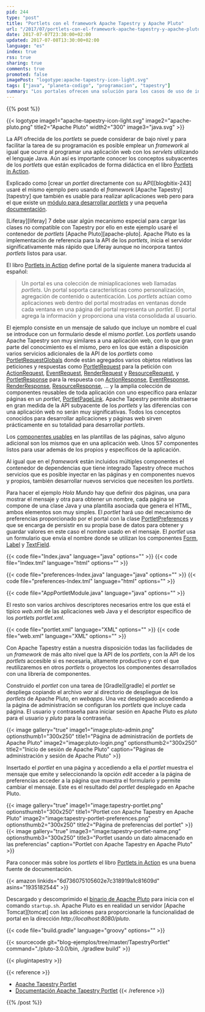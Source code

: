 ```yaml
---
pid: 244
type: "post"
title: "Portlets con el framework Apache Tapestry y Apache Pluto"
url: "/2017/07/portlets-con-el-framework-apache-tapestry-y-apache-pluto/"
date: 2017-07-07T23:30:00+02:00
updated: 2017-07-08T13:30:00+02:00
language: "es"
index: true
rss: true
sharing: true
comments: true
promoted: false
imagePost: "logotype:apache-tapestry-icon-light.svg"
tags: ["java", "planeta-codigo", "programacion", "tapestry"]
summary: "Los portales ofrecen una solución para los casos de uso de integración de aplicaciones, edición de contenido a modo de CMS, agregación de blogs, foros, colaboración entre personas, red social entre otros. La pieza fundamental de un portal en Java es un _portlet_. Desarrollar un _portlet_ usando la API directamente no es simple, algunos _frameworks_ que usaríamos para desarrollar aplicaciones y páginas web son usables para desarrollar _portlets_, Apache Tapestry es uno de ellos como muestro con un ejemplo en este artículo."
---
```


{{% post %}}

{{< logotype image1="apache-tapestry-icon-light.svg" image2="apache-pluto.png" title2="Apache Pluto" width2="300" image3="java.svg" >}}

La API ofrecida de los _portlets_ se puede considerar de bajo nivel y para facilitar la tarea de su programación es posible emplear un _framework_ al igual que ocurre al programar una aplicación web con los _servlets_ utilizando el lenguaje Java. Aún así es importante conocer los conceptos subyacentes de los _portlets_ que están explicados de forma didáctica en el libro [Portlets in Action](https://amzn.to/2tzpbjL).

Explicado como [crear un _portlet_ directamente con su API][blogbitix-243] usaré el mismo ejemplo pero usando el _framework_ [Apache Tapestry][tapestry] que también es usable para realizar aplicaciones web pero para el que existe un [módulo para desarrollar _portlets_](https://github.com/got5/tapestry5-portlet) y una pequeña [documentación](http://got5.github.io/tapestry5-portlet/).

[Liferay][liferay] 7 debe usar algún mecanismo especial para cargar las clases no compatible con Tapestry por ello en este ejemplo usaré el contenedor de _portlets_ [Apache Pluto][apache-pluto]. Apache Pluto es la implementación de referencia para la API de los _portlets_, inicia el servidor significativamente más rápido que Liferay aunque no incorpora tantos _portlets_ listos para usar.

El libro [Portlets in Action](https://amzn.to/2tzpbjL) define portal de la siguiente manera traducida al español:

> Un portal es una colección de miniaplicaciones web llamadas _portlets_. Un portal soporta características como personalización, agregación de contenido o autenticación. Los _portlets_ actúan como aplicaciones web dentro del portal mostradas en ventanas donde cada ventana en una página del portal representa un _portlet_. El portal agrega la información y proporciona una vista consolidada al usuario.

El ejemplo consiste en un mensaje de saludo que incluye un nombre el cual se introduce con un formulario desde el mismo _portlet_. Los _portlets_ usando Apache Tapestry son muy similares a una aplicación web, con lo que gran parte del conocimiento es el mismo, pero en los que están a disposición varios servicios adicionales de la API de los _portlets_ como [PortletRequestGlobals](https://github.com/got5/tapestry5-portlet/blob/master/src/main/java/org/apache/tapestry5/portlet/services/PortletRequestGlobals.java) donde están agregados varios objetos relativos las peticiones y respuestas como [PortletRequest](https://portals.apache.org/pluto/portlet-3.0-apidocs/javax/portlet/PortletRequest.html) para la petición con [ActionRequest](https://portals.apache.org/pluto/portlet-3.0-apidocs/javax/portlet/ActionRequest.html), [EventRequest](https://portals.apache.org/pluto/portlet-3.0-apidocs/javax/portlet/EventRequest.html),  [RenderRequest](https://portals.apache.org/pluto/portlet-3.0-apidocs/javax/portlet/RenderRequest.html) y [ResourceRequest](https://portals.apache.org/pluto/portlet-3.0-apidocs/javax/portlet/ResourceRequest.html), y  [PortletResponse](https://portals.apache.org/pluto/portlet-3.0-apidocs/javax/portlet/PortletResponse.html) para la respuesta con [ActionResponse](https://portals.apache.org/pluto/portlet-3.0-apidocs/javax/portlet/ActionResponse.html), [EventResponse](https://portals.apache.org/pluto/portlet-3.0-apidocs/javax/portlet/EventResponse.html), [RenderResponse](https://portals.apache.org/pluto/portlet-3.0-apidocs/javax/portlet/RenderResponse.html), [ResourceResponse](https://portals.apache.org/pluto/portlet-3.0-apidocs/javax/portlet/ResourceResponse.html), ... y la amplia colección de componentes reusables de toda aplicación con uno específico para enlazar páginas en un _portlet_, [PortletPageLink](https://github.com/got5/tapestry5-portlet/blob/master/src/main/java/org/apache/tapestry5/corelib/components/PortletPageLink.java). Apache Tapestry permite abstraerse en gran medida de la API subyacente de los _portlets_ y las diferencias con una aplicación web no serán muy significativas. Todos los conceptos conocidos para desarrollar aplicaciones y páginas web sirven prácticamente en su totalidad para desarrollar _portlets_.

Los [componentes usables](http://tapestry.apache.org/component-reference.html) en las plantillas de las páginas, salvo alguno adicional son los mismos que en una aplicación web. Unos 57 componentes listos para usar además de los propios y específicos de la aplicación.

Al igual que en el _framework_ están incluidos múltiples componentes el contenedor de dependencias que tiene integrado Tapestry ofrece muchos servicios que es posible inyectar en las páginas y en componentes nuevos y propios, también desarrollar nuevos servicios que necesiten los _portlets_.

Para hacer el ejemplo _Hola Mundo_ hay que definir dos páginas, una para mostrar el mensaje y otra para obtener un nombre, cada página se compone de una clase Java y una plantilla asociada que genera el HTML, ambos elementos son muy simples. El _portlet_ hará uso del mecanismo de preferencias proporcionado por el portal con la clase [PortletPreferences](https://portals.apache.org/pluto/portlet-3.0-apidocs/javax/portlet/PortletPreferences.html) y que se encarga de persistir en su propia base de datos para obtener y guardar valores en este caso el nombre usado en el mensaje. El _portlet_ usa un formulario que envía el nombre donde se utilizan los componentes [Form](http://tapestry.apache.org/current/apidocs/org/apache/tapestry5/corelib/components/Form.html), [Label](http://tapestry.apache.org/current/apidocs/org/apache/tapestry5/corelib/components/Label.html) y [TextField](http://tapestry.apache.org/current/apidocs/org/apache/tapestry5/corelib/components/TextField.html).

{{< code file="Index.java" language="java" options="" >}}
{{< code file="Index.tml" language="html" options="" >}}

{{< code file="preferences-Index.java" language="java" options="" >}}
{{< code file="preferences-Index.tml" language="html" options="" >}}

{{< code file="AppPortletModule.java" language="java" options="" >}}

El resto son varios archivos descriptores necesarios entre los que está el típico _web.xml_ de las aplicaciones web Java y el descriptor específico de los _portlets_ _portlet.xml_.

{{< code file="portlet.xml" language="XML" options="" >}}
{{< code file="web.xml" language="XML" options="" >}}

Con Apache Tapestry están a nuestra disposición todas las facilidades de un _framework_ de más alto nivel que la API de los _portlets_, con la API de los _portlets_ accesible si es necesaria, altamente productivo y con el que reutilizaremos en otros _portlets_ o proyectos los componentes desarrollados con una librería de componentes.

Construido el _portlet_ con una tarea de [Gradle][gradle] el _portlet_ se despliega copiando el archivo _war_ al directorio de despliegue de los _portlets_ de Apache Pluto, en _webapps_. Una vez desplegado accediendo a la página de administración se configuran los _portlets_ que incluye cada página. El usuario y contraseña para iniciar sesión en Apache Pluto es _pluto_ para el usuario y _pluto_ para la contraseña.

{{< image
    gallery="true"
    image1="image:pluto-admin.png" optionsthumb1="300x250" title1="Página de administración de portlets de Apache Pluto"
    image2="image:pluto-login.png" optionsthumb2="300x250" title2="Inicio de sesión de Apache Pluto"
    caption="Páginas de administración y sesión de Apache Pluto" >}}

Insertado el _portlet_ en una página y accediendo a ella el _portlet_ muestra el mensaje que emite y seleccionando la opción _edit_ acceder a la página de preferencias acceder a la página que muestra el formulario y permite cambiar el mensaje. Este es el resultado del _portlet_ desplegado en Apache Pluto.

{{< image
    gallery="true"
    image1="image:tapestry-portlet.png" optionsthumb1="300x250" title1="Portlet con Apache Tapestry en Apache Pluto"
    image2="image:tapestry-portlet-preferences.png" optionsthumb2="300x250" title2="Página de preferencias del portlet" >}}
{{< image
    gallery="true"
    image3="image:tapestry-portlet-name.png" optionsthumb3="300x250" title3="Portlet usando un dato almacenado en las preferencias"
    caption="Portlet con Apache Tapestry en Apache Pluto" >}}

Para conocer más sobre los _portlets_ el libro [Portlets in Action](https://amzn.to/2tzpbjL) es una buena fuente de documentación.

{{< amazon
    linkids="6d736075105602e7c318919a1c81609d"
    asins="1935182544" >}}

Descargado y descomprimido el [binario de Apache Pluto](https://portals.apache.org/pluto/download.html) para inicia con el comando `startup.sh`. Apache Pluto es en realidad un servidor [Apache Tomcat][tomcat] con las adiciones para proporcionarle la funcionalidad de portal en la dirección _http\://localhost:8080/pluto_.

{{< code file="build.gradle" language="groovy" options="" >}}

{{< sourcecode git="blog-ejemplos/tree/master/TapestryPortlet" command="./pluto-3.0.0/bin, ./gradlew build" >}}

{{< plugintapestry >}}

{{< reference >}}
* [Apache Tapestry Portlet](https://github.com/got5/tapestry5-portlet)
* [Documentación Apache Tapestry Portlet](http://got5.github.io/tapestry5-portlet/)
{{< /reference >}}

{{% /post %}}
